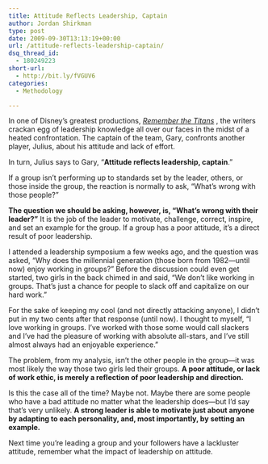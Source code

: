 ```yaml
---
title: Attitude Reflects Leadership, Captain
author: Jordan Shirkman
type: post
date: 2009-09-30T13:13:19+00:00
url: /attitude-reflects-leadership-captain/
dsq_thread_id:
  - 180249223
short-url:
  - http://bit.ly/fVGUV6
categories:
  - Methodology

---
```

In one of Disney’s greatest productions, _[Remember the Titans](http://www.imdb.com/title/tt0210945/)_ , the writers crackan egg of leadership knowledge all over our faces in the midst of a heated confrontation. The captain of the team, Gary, confronts another player, Julius, about his attitude and lack of effort.



In turn, Julius says to Gary, “**Attitude reflects leadership, captain**.”

If a group isn’t performing up to standards set by the leader, others, or those inside the group, the reaction is normally to ask, “What’s wrong with those people?”

**The question we should be asking, however, is, “What’s wrong with their leader?”** It is the job of the leader to motivate, challenge, correct, inspire, and set an example for the group. If a group has a poor attitude, it’s a direct result of poor leadership.

I attended a leadership symposium a few weeks ago, and the question was asked, “Why does the millennial generation (those born from 1982—until now) enjoy working in groups?” Before the discussion could even get started, two girls in the back chimed in and said, “We don’t like working in groups. That’s just a chance for people to slack off and capitalize on our hard work.”

For the sake of keeping my cool (and not directly attacking anyone), I didn’t put in my two cents after that response (until now). I thought to myself, “I love working in groups. I’ve worked with those some would call slackers and I’ve had the pleasure of working with absolute all-stars, and I’ve still almost always had an enjoyable experience.”

The problem, from my analysis, isn’t the other people in the group—it was most likely the way those two girls led their groups. **A poor attitude, or lack of work ethic, is merely a reflection of poor leadership and direction.**

Is this the case all of the time? Maybe not. Maybe there are some people who have a bad attitude no matter what the leadership does—but I’d say that’s very unlikely. **A strong leader is able to motivate just about anyone by adapting to each personality, and, most importantly, by setting an example.**

Next time you’re leading a group and your followers have a lackluster attitude, remember what the impact of leadership on attitude.
